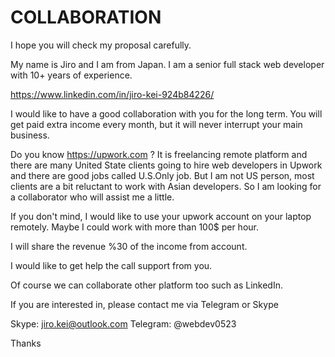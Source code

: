 # COLLABORATION

I hope you will check my proposal carefully.

My name is Jiro and I am from Japan. I am a senior full stack web developer with 10+ years of experience.

https://www.linkedin.com/in/jiro-kei-924b84226/

I would like to have a good collaboration with you for the long term. You will get paid extra income every month, but it will never interrupt your main business. 

Do you know https://upwork.com ? It is freelancing remote platform and there are many United State clients going to hire web developers in Upwork and there are good jobs called U.S.Only job. But I am not US person, most clients are a bit reluctant to work with Asian developers. So I am looking for a collaborator who will assist me a little. 

If you don't mind, I would like to use your upwork account on your laptop remotely. Maybe I could work with more than 100$ per hour.

I will share the revenue %30 of the income from account. 

I would like to get help the call support from you.

Of course we can collaborate other platform too such as LinkedIn.

If you are interested in, please contact me via Telegram or Skype

Skype: jiro.kei@outlook.com
Telegram: @webdev0523

Thanks
